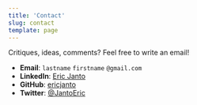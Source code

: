 ```yaml
---
title: 'Contact'
slug: contact
template: page
---
```


Critiques, ideas, comments? Feel free to write an email!

- **Email**: `lastname` `firstname` `@gmail.com`
- **LinkedIn**: [Eric Janto](https://linkedin.com/in/eric-janto/)
- **GitHub**: [ericjanto](https://github.com/ericjanto/)
- **Twitter**: [@JantoEric](https://twitter.com/JantoEric/)
